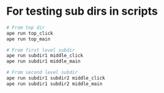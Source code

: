 # For testing sub dirs in scripts

```bash
# From top dir
ape run top_click
ape run top_main

# From first level subdir
ape run subdir1 middle_click
ape run subdir1 middle_main

# From second level subdir
ape run subdir1 subdir2 middle_click
ape run subdir1 subdir2 middle_main
```